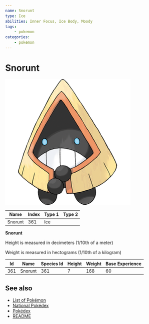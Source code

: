 ```yaml
---
name: Snorunt
type: Ice
abilities: Inner Focus, Ice Body, Moody
tags:
    - pokemon
categories:
    - pokemon
---
```


# Snorunt


![Snorunt](images/361.png)

| **Name** | **Index** | **Type 1** | **Type 2** |
|----|----|----|----|
| Snorunt | 361 | Ice  |  |

**Snorunt** 


Height is measured in decimeters (1/10th of a meter)

Weight is measured in hectograms (1/10th of a kilogram)

| **Id** | **Name** | **Species Id** | **Height** | **Weight** | **Base Experience** |
|--------|----------|----------------|------------|------------|---------------------|
| 361 | Snorunt | 361 | 7 | 168 | 60 |


## See also

- [List of Pokémon](../pokemon.md)
- [National Pokédex](../national_pokedex.md)
- [Pokédex](../pokedex.md)
- [README](../README.md)
